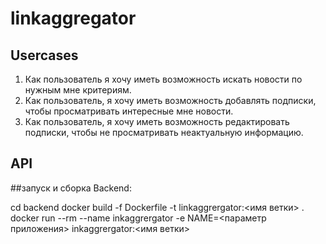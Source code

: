 # linkaggregator

## Usercases

1. Как пользователь я хочу иметь возможность искать новости по нужным мне критериям.
1. Как пользователь, я хочу иметь возможность добавлять подписки, чтобы просматривать интересные мне новости.
1. Как пользователь, я хочу иметь возможность редактировать подписки, чтобы не просматривать неактуальную информацию.

## API

##запуск и сборка
Backend:

cd backend
docker build -f Dockerfile -t linkaggrergator:<имя ветки> .
docker run --rm --name inkaggrergator -e NAME=<параметр приложения> inkaggrergator:<имя ветки>